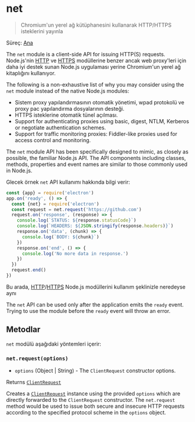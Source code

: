 # net

> Chromium'un yerel ağ kütüphanesini kullanarak HTTP/HTTPS isteklerini yayınla

Süreç: [Ana](../glossary.md#main-process)

The `net` module is a client-side API for issuing HTTP(S) requests. Node.js'nin [HTTP](https://nodejs.org/api/http.html) ve [HTTPS](https://nodejs.org/api/https.html) modüllerine benzer ancak web proxy'leri için daha iyi destek sunan Node.js uygulaması yerine Chromium'un yerel ağ kitaplığını kullanıyor.

The following is a non-exhaustive list of why you may consider using the `net` module instead of the native Node.js modules:

* Sistem proxy yapılandırmasının otomatik yönetimi, wpad protokolü ve proxy pac yapılandırma dosyalarının desteği.
* HTTPS isteklerine otomatik tünel açılması.
* Support for authenticating proxies using basic, digest, NTLM, Kerberos or negotiate authentication schemes.
* Support for traffic monitoring proxies: Fiddler-like proxies used for access control and monitoring.

The `net` module API has been specifically designed to mimic, as closely as possible, the familiar Node.js API. The API components including classes, methods, properties and event names are similar to those commonly used in Node.js.

Glecek örnek `net` API kullanımı hakkında bilgi verir:

```javascript
const {app} = require('electron')
app.on('ready', () => {
  const {net} = require('electron')
  const request = net.request('https://github.com')
  request.on('response', (response) => {
    console.log(`STATUS: ${response.statusCode}`)
    console.log(`HEADERS: ${JSON.stringify(response.headers)}`)
    response.on('data', (chunk) => {
      console.log(`BODY: ${chunk}`)
    })
    response.on('end', () => {
      console.log('No more data in response.')
    })
  })
  request.end()
})
```

Bu arada, [HTTP](https://nodejs.org/api/http.html)/[HTTPS](https://nodejs.org/api/https.html) Node.js modüllerini kullanım şeklinizle neredeyse aynı

The `net` API can be used only after the application emits the `ready` event. Trying to use the module before the `ready` event will throw an error.

## Metodlar

`net` modülü aşağıdaki yöntemleri içerir:

### `net.request(options)`

* `options` (Object | String) - The `ClientRequest` constructor options.

Returns [`ClientRequest`](./client-request.md)

Creates a [`ClientRequest`](./client-request.md) instance using the provided `options` which are directly forwarded to the `ClientRequest` constructor. The `net.request` method would be used to issue both secure and insecure HTTP requests according to the specified protocol scheme in the `options` object.